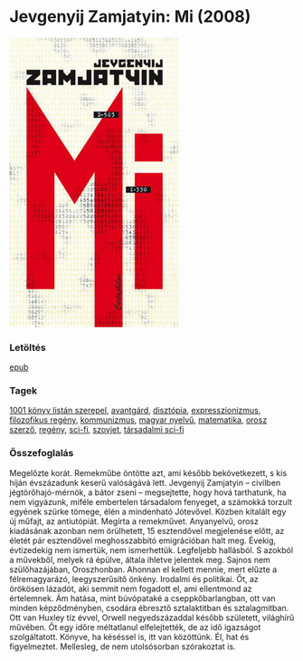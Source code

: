 # <a name="id_607">Jevgenyij Zamjatyin: Mi (2008)</a>
<img src="https://github.com/BercziSandor/calibre_lib/raw/main/main/Jevgenyij%20Zamjatyin/Mi%20%28607%29/cover.jpg" alt="cover" width="300"/>

### Letöltés
[epub](https://github.com/BercziSandor/calibre_lib/raw/main/main/Jevgenyij%20Zamjatyin/Mi%20%28607%29/Mi%20-%20Jevgenyij%20Zamjatyin.epub)

### Tagek
[1001 könyv listán szerepel](https://github.com/berczisandor/calibre_lib/blob/main/main/_tags/1001%20k%c3%b6nyv%20list%c3%a1n%20szerepel.md), [avantgárd](https://github.com/berczisandor/calibre_lib/blob/main/main/_tags/avantg%c3%a1rd.md), [disztópia](https://github.com/berczisandor/calibre_lib/blob/main/main/_tags/diszt%c3%b3pia.md), [expresszionizmus](https://github.com/berczisandor/calibre_lib/blob/main/main/_tags/expresszionizmus.md), [filozofikus regény](https://github.com/berczisandor/calibre_lib/blob/main/main/_tags/filozofikus%20reg%c3%a9ny.md), [kommunizmus](https://github.com/berczisandor/calibre_lib/blob/main/main/_tags/kommunizmus.md), [magyar nyelvű](https://github.com/berczisandor/calibre_lib/blob/main/main/_tags/magyar%20nyelv%c5%b1.md), [matematika](https://github.com/berczisandor/calibre_lib/blob/main/main/_tags/matematika.md), [orosz szerző](https://github.com/berczisandor/calibre_lib/blob/main/main/_tags/orosz%20szerz%c5%91.md), [regény](https://github.com/berczisandor/calibre_lib/blob/main/main/_tags/reg%c3%a9ny.md), [sci-fi](https://github.com/berczisandor/calibre_lib/blob/main/main/_tags/sci-fi.md), [szovjet](https://github.com/berczisandor/calibre_lib/blob/main/main/_tags/szovjet.md), [társadalmi sci-fi](https://github.com/berczisandor/calibre_lib/blob/main/main/_tags/t%c3%a1rsadalmi%20sci-fi.md)

### Összefoglalás
<div>
<p>Megelőzte ​korát. Remekműbe öntötte azt, ami később bekövetkezett, s kis híján évszázadunk keserű valóságává lett. Jevgenyij Zamjatyin – civilben jégtörőhajó-mérnök, a bátor zseni – megsejtette, hogy hová tarthatunk, ha nem vigyázunk, miféle embertelen társadalom fenyeget, a számokká torzult egyének szürke tömege, élén a mindenható Jótevővel. Közben kitalált egy új műfajt, az antiutópiát. Megírta a remekművet. Anyanyelvű, orosz kiadásának azonban nem örülhetett, 15 esztendővel megjelenése előtt, az életét pár esztendővel meghosszabbító emigrációban halt meg. Évekig, évtizedekig nem ismertük, nem ismerhettük. Legfeljebb hallásból. S azokból a művekből, melyek rá épülve, általa ihletve jelentek meg. Sajnos nem szülőhazájában, Oroszhonban. Ahonnan el kellett mennie, mert elűzte a félremagyarázó, leegyszerűsítő önkény. Irodalmi és politikai. Őt, az örökösen lázadót, aki semmit nem fogadott el, ami ellentmond az értelemnek. Ám hatása, mint búvópataké a cseppkőbarlangban, ott van minden képződményben, csodára ébresztő sztalaktitban és sztalagmitban. Ott van Huxley tíz évvel, Orwell negyedszázaddal később született, világhírű művében. Őt egy időre méltatlanul elfelejtették, de az idő igazságot szolgáltatott. Könyve, ha késéssel is, itt van közöttünk. Él, hat és figyelmeztet. Mellesleg, de nem utolsósorban szórakoztat is.</p></div>


